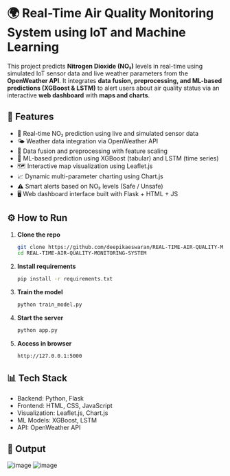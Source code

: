 # 🌍 Real-Time Air Quality Monitoring System using IoT and Machine Learning

This project predicts **Nitrogen Dioxide (NO₂)** levels in real-time using simulated IoT sensor data and live weather parameters from the **OpenWeather API**. It integrates **data fusion, preprocessing, and ML-based predictions (XGBoost & LSTM)** to alert users about air quality status via an interactive **web dashboard** with **maps and charts**.


## 🚀 Features

- 🔄 Real-time NO₂ prediction using live and simulated sensor data  
- 🌤️ Weather data integration via OpenWeather API  
- 🔀 Data fusion and preprocessing with feature scaling  
- 🤖 ML-based prediction using XGBoost (tabular) and LSTM (time series)  
- 🗺️ Interactive map visualization using Leaflet.js  
- 📈 Dynamic multi-parameter charting using Chart.js  
- ⚠️ Smart alerts based on NO₂ levels (Safe / Unsafe)  
- 🖥️ Web dashboard interface built with Flask + HTML + JS  


## ⚙️ How to Run

1. **Clone the repo**
   ```bash
   git clone https://github.com/deepikaeswaran/REAL-TIME-AIR-QUALITY-MONITORING-SYSTEM
   cd REAL-TIME-AIR-QUALITY-MONITORING-SYSTEM

2. **Install requirements**
   ```bash
   pip install -r requirements.txt
   ```
3. **Train the model**
   ```bash
   python train_model.py
   ```
4. **Start the server**
   ```bash
   python app.py
   ```
5. **Access in browser**
   ```bash
   http://127.0.0.1:5000
   ```

## 📊 Tech Stack
- Backend: Python, Flask
- Frontend: HTML, CSS, JavaScript
- Visualization: Leaflet.js, Chart.js
- ML Models: XGBoost, LSTM
- API: OpenWeather API

## 🧪 Output
![image](https://github.com/user-attachments/assets/cb5cebd4-3745-46bc-9430-2d7c70af3cc7)
![image](https://github.com/user-attachments/assets/10201aed-bcc5-4111-97fe-3f6a2cdbdc3d)


